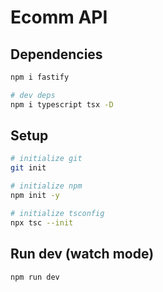 # Ecomm API

## Dependencies

```sh
npm i fastify

# dev deps
npm i typescript tsx -D
```

## Setup

```sh
# initialize git
git init

# initialize npm
npm init -y

# initialize tsconfig
npx tsc --init
```

## Run dev (watch mode)

```sh
npm run dev
```
